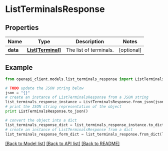 # ListTerminalsResponse


## Properties
Name | Type | Description | Notes
------------ | ------------- | ------------- | -------------
**data** | [**List[Terminal]**](Terminal.md) | The list of terminals. | [optional] 

## Example

```python
from openapi_client.models.list_terminals_response import ListTerminalsResponse

# TODO update the JSON string below
json = "{}"
# create an instance of ListTerminalsResponse from a JSON string
list_terminals_response_instance = ListTerminalsResponse.from_json(json)
# print the JSON string representation of the object
print ListTerminalsResponse.to_json()

# convert the object into a dict
list_terminals_response_dict = list_terminals_response_instance.to_dict()
# create an instance of ListTerminalsResponse from a dict
list_terminals_response_form_dict = list_terminals_response.from_dict(list_terminals_response_dict)
```
[[Back to Model list]](../README.md#documentation-for-models) [[Back to API list]](../README.md#documentation-for-api-endpoints) [[Back to README]](../README.md)


